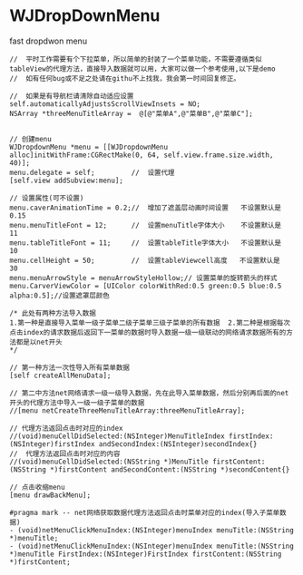 # WJDropDownMenu
fast dropdwon menu

    //  平时工作需要有个下拉菜单，所以简单的封装了一个菜单功能，不需要遵循类似tableView的代理方法，直接导入数据就可以用，大家可以做一个参考使用,以下是demo
    //  如有任何bug或不足之处请在githu不上找我，我会第一时间回复修正。

    //  如果是有导航栏请清除自动适应设置
    self.automaticallyAdjustsScrollViewInsets = NO;
    NSArray *threeMenuTitleArray =  @[@"菜单A",@"菜单B",@"菜单C"];

    
    // 创建menu
    WJDropdownMenu *menu = [[WJDropdownMenu alloc]initWithFrame:CGRectMake(0, 64, self.view.frame.size.width, 40)];
    menu.delegate = self;         //  设置代理
    [self.view addSubview:menu];
    
    // 设置属性(可不设置)
    menu.caverAnimationTime = 0.2;//  增加了遮盖层动画时间设置   不设置默认是  0.15
    menu.menuTitleFont = 12;      //  设置menuTitle字体大小    不设置默认是  11
    menu.tableTitleFont = 11;     //  设置tableTitle字体大小   不设置默认是  10
    menu.cellHeight = 50;         //  设置tableViewcell高度   不设置默认是   30
    menu.menuArrowStyle = menuArrowStyleHollow;// 设置菜单的旋转箭头的样式
    menu.CarverViewColor = [UIColor colorWithRed:0.5 green:0.5 blue:0.5 alpha:0.5];//设置遮罩层颜色
    
    /* 此处有两种方法导入数据 
    1.第一种是直接导入菜单一级子菜单二级子菜单三级子菜单的所有数据  2.第二种是根据每次点击index的请求数据后返回下一菜单的数据时导入数据一级一级联动的网络请求数据所有的方法都是以net开头
    */
    
    // 第一种方法一次性导入所有菜单数据
    [self createAllMenuData];

    // 第二中方法net网络请求一级一级导入数据，先在此导入菜单数据，然后分别再后面的net开头的代理方法中导入一级一级子菜单的数据
    //[menu netCreateThreeMenuTitleArray:threeMenuTitleArray];
    
    // 代理方法返回点击时对应的index
    //(void)menuCellDidSelected:(NSInteger)MenuTitleIndex firstIndex:(NSInteger)firstIndex andSecondIndex:(NSInteger)secondIndex{}
    //  代理方法返回点击时对应的内容
    //(void)menuCellDidSelected:(NSString *)MenuTitle firstContent:(NSString *)firstContent andSecondContent:(NSString *)secondContent{}
    
    // 点击收缩menu
    [menu drawBackMenu];
    
    #pragma mark -- net网络获取数据代理方法返回点击时菜单对应的index(导入子菜单数据)
    - (void)netMenuClickMenuIndex:(NSInteger)menuIndex menuTitle:(NSString *)menuTitle;
    - (void)netMenuClickMenuIndex:(NSInteger)menuIndex menuTitle:(NSString *)menuTitle FirstIndex:(NSInteger)FirstIndex firstContent:(NSString *)firstContent;
    
    
    
    
    
    


